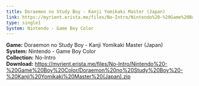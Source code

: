 ```yaml
---
title: Doraemon no Study Boy - Kanji Yomikaki Master (Japan)
link: https://myrient.erista.me/files/No-Intro/Nintendo%20-%20Game%20Boy%20Color/Doraemon%20no%20Study%20Boy%20-%20Kanji%20Yomikaki%20Master%20(Japan).zip
type: single1
System: Nintendo - Game Boy Color
---
```

<b>Game:</b> Doraemon no Study Boy - Kanji Yomikaki Master (Japan)<br>
<b>System:</b> Nintendo - Game Boy Color<br>
<b>Collection:</b> No-Intro<br>
<b>Download:</b> https://myrient.erista.me/files/No-Intro/Nintendo%20-%20Game%20Boy%20Color/Doraemon%20no%20Study%20Boy%20-%20Kanji%20Yomikaki%20Master%20(Japan).zip